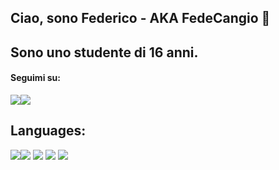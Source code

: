 
## Ciao, sono Federico - AKA FedeCangio 🦆
## Sono uno studente di 16 anni.

#### Seguimi su:
[<img src="https://img.icons8.com/fluency/48/000000/instagram-new.png"/>](https://www.instagram.com/federico_cangiotti/)[<img src="https://img.icons8.com/color/48/000000/twitter.png"/>](https://twitter.com/FedeCangio)

## Languages:

<img src="https://img.icons8.com/color/48/000000/html-5.png"/><img src="https://img.icons8.com/color/48/000000/css3.png"/>
<img src="https://img.icons8.com/color/48/000000/javascript--v1.png"/>
<img src="https://img.icons8.com/color/48/000000/sass.png"/>
<img src="https://img.icons8.com/color/48/000000/c-sharp-logo.png"/>
